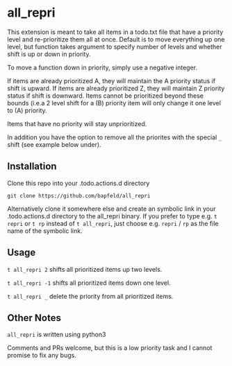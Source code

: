 # all_repri
This extension is meant to take all items in a todo.txt file that have a
priority level and re-prioritize them all at once. Default is to move everything 
up one level, but function takes argument to specify number of levels and
whether shift is up or down in priority.

To move a function down in priority, simply use a negative integer.

If items are already prioritized A, they will maintain the A priority status
if shift is upward. If items are already prioritized Z, they will maintain Z
priority status if shift is downward. Items cannot be prioritized beyond these
bounds (i.e.a 2 level shift for a (B) priority item will only change it one
level to (A) priority.

Items that have no priority will stay unprioritized.

In addition you have the option to remove all the priorites with the special `_`
shift (see example below under).

## Installation
Clone this repo into your .todo.actions.d directory

`git clone https://github.com/bapfeld/all_repri`

Alternatively clone it somewhere else and create an symbolic link in your
.todo.actions.d directory to the all_repri binary. If you prefer to type e.g.
`t repri` or `t rp` instead of `t all_repri`, just choose e.g. `repri` / `rp`
as the file name of the symbolic link.

## Usage
`t all_repri 2` shifts all prioritized items up two levels.

`t all_repri -1` shifts all prioritized items down one level.

`t all_repri _` delete the priority from all prioritized items.

## Other Notes
`all_repri` is written using python3

Comments and PRs welcome, but this is a low priority task and I cannot promise
to fix any bugs.

